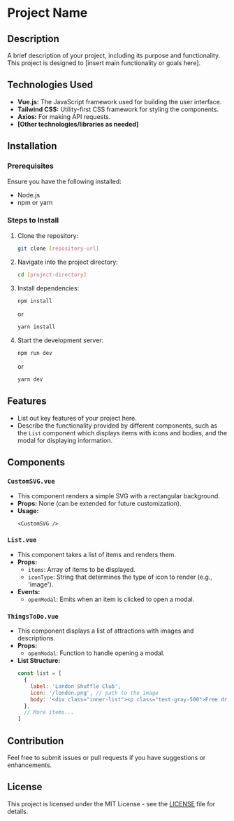 # Project Name

## Description

A brief description of your project, including its purpose and functionality. This project is designed to [insert main functionality or goals here].

## Technologies Used

- **Vue.js:** The JavaScript framework used for building the user interface.
- **Tailwind CSS:** Utility-first CSS framework for styling the components.
- **Axios:** For making API requests.
- **[Other technologies/libraries as needed]**

## Installation

### Prerequisites

Ensure you have the following installed:

- Node.js
- npm or yarn

### Steps to Install

1. Clone the repository:
   ```bash
   git clone [repository-url]
   ```
2. Navigate into the project directory:
   ```bash
   cd [project-directory]
   ```
3. Install dependencies:

   ```bash
   npm install
   ```

   or

   ```bash
   yarn install
   ```

4. Start the development server:
   ```bash
   npm run dev
   ```
   or
   ```bash
   yarn dev
   ```

## Features

- List out key features of your project here.
- Describe the functionality provided by different components, such as the `List` component which displays items with icons and bodies, and the modal for displaying information.

## Components

### `CustomSVG.vue`

- This component renders a simple SVG with a rectangular background.
- **Props:** None (can be extended for future customization).
- **Usage:**
  ```vue
  <CustomSVG />
  ```

### `List.vue`

- This component takes a list of items and renders them.
- **Props:**
  - `items`: Array of items to be displayed.
  - `iconType`: String that determines the type of icon to render (e.g., 'image').
- **Events:**
  - `openModal`: Emits when an item is clicked to open a modal.

### `ThingsToDo.vue`

- This component displays a list of attractions with images and descriptions.
- **Props:**
  - `openModal`: Function to handle opening a modal.
- **List Structure:**
  ```javascript
  const list = [
    {
      label: 'London Shuffle Club',
      icon: '/london.png', // path to the image
      body: '<div class="inner-list"><p class="text-gray-500">Free drink</p><p class="text-primary">0.1km</p></div>',
    },
    // More items...
  ]
  ```

## Contribution

Feel free to submit issues or pull requests if you have suggestions or enhancements.

## License

This project is licensed under the MIT License - see the [LICENSE](LICENSE) file for details.
